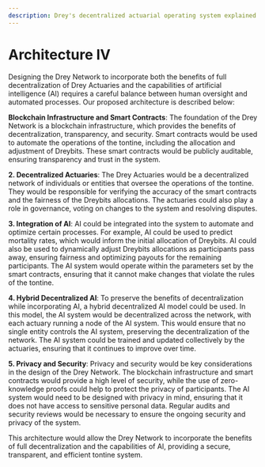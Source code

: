 ```yaml
---
description: Drey's decentralized actuarial operating system explained.
---
```


# Architecture IV

Designing the Drey Network to incorporate both the benefits of full decentralization of Drey Actuaries and the capabilities of artificial intelligence (AI) requires a careful balance between human oversight and automated processes. Our proposed architecture is described below:

**Blockchain Infrastructure and Smart Contracts**: The foundation of the Drey Network is a blockchain infrastructure, which provides the benefits of decentralization, transparency, and security. Smart contracts would be used to automate the operations of the tontine, including the allocation and adjustment of Dreybits. These smart contracts would be publicly auditable, ensuring transparency and trust in the system.

**2. Decentralized Actuaries**: The Drey Actuaries would be a decentralized network of individuals or entities that oversee the operations of the tontine. They would be responsible for verifying the accuracy of the smart contracts and the fairness of the Dreybits allocations. The actuaries could also play a role in governance, voting on changes to the system and resolving disputes.

**3. Integration of AI**: AI could be integrated into the system to automate and optimize certain processes. For example, AI could be used to predict mortality rates, which would inform the initial allocation of Dreybits. AI could also be used to dynamically adjust Dreybits allocations as participants pass away, ensuring fairness and optimizing payouts for the remaining participants. The AI system would operate within the parameters set by the smart contracts, ensuring that it cannot make changes that violate the rules of the tontine.

**4. Hybrid Decentralized AI**: To preserve the benefits of decentralization while incorporating AI, a hybrid decentralized AI model could be used. In this model, the AI system would be decentralized across the network, with each actuary running a node of the AI system. This would ensure that no single entity controls the AI system, preserving the decentralization of the network. The AI system could be trained and updated collectively by the actuaries, ensuring that it continues to improve over time.

**5. Privacy and Security**: Privacy and security would be key considerations in the design of the Drey Network. The blockchain infrastructure and smart contracts would provide a high level of security, while the use of zero-knowledge proofs could help to protect the privacy of participants. The AI system would need to be designed with privacy in mind, ensuring that it does not have access to sensitive personal data. Regular audits and security reviews would be necessary to ensure the ongoing security and privacy of the system.

This architecture would allow the Drey Network to incorporate the benefits of full decentralization and the capabilities of AI, providing a secure, transparent, and efficient tontine system.
